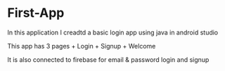 # First-App
In this application I creadtd a basic login app using java in android studio 

This app has 3 pages 
    + Login
    + Signup
    + Welcome
    
It is also connected to firebase for email & password login and signup 
